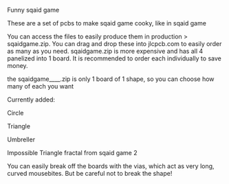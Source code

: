 Funny sqaid game

These are a set of pcbs to make sqaid game cooky, like in sqaid game

You can access the files to easily produce them in production > sqaidgame.zip. You can drag and drop these into jlcpcb.com to easily order as many as you need.
sqaidgame.zip is more expensive and has all 4 panelized into 1 board. It is recommended to order each individually to save money.

the sqaidgame____.zip is only 1 board of 1 shape, so you can choose how many of each you want

Currently added:

Circle

Triangle

Umbreller

Impossible Triangle fractal from sqaid game 2


You can easily break off the boards with the vias, which act as very long, curved mousebites. But be careful not to break the shape!
